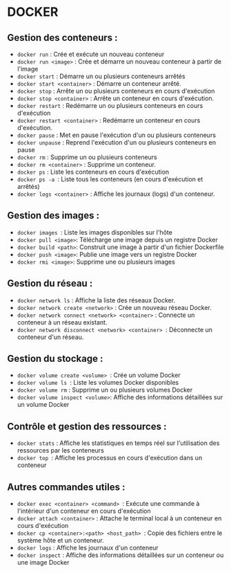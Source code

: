 # DOCKER

## Gestion des conteneurs :

- ``docker run`` : Crée et exécute un nouveau conteneur
- ``docker run <image>`` : Crée et démarre un nouveau conteneur à partir de l'image 
- ``docker start`` : Démarre un ou plusieurs conteneurs arrêtés
- ``docker start <container>`` : Démarre un conteneur arrêté.
- ``docker stop`` : Arrête un ou plusieurs conteneurs en cours d'exécution
- ``docker stop <container>`` : Arrête un conteneur en cours d'exécution.
- ``docker restart`` : Redémarre un ou plusieurs conteneurs en cours d'exécution
- ``docker restart <container>`` : Redémarre un conteneur en cours d'exécution.
- ``docker pause`` : Met en pause l'exécution d'un ou plusieurs conteneurs
- ``docker unpause`` : Reprend l'exécution d'un ou plusieurs conteneurs en pause
- ``docker rm`` : Supprime un ou plusieurs conteneurs
- ``docker rm <container>`` : Supprime un conteneur.
- ``docker ps`` : Liste les conteneurs en cours d'exécution
- ``docker ps -a ``: Liste tous les conteneurs (en cours d'exécution et arrêtés)
- ``docker logs <container>`` : Affiche les journaux (logs) d'un conteneur.


## Gestion des images :

- ``docker images ``: Liste les images disponibles sur l'hôte
- ``docker pull <image>``: Télécharge une image depuis un registre Docker
- ``docker build <path>``: Construit une image à partir d'un fichier Dockerfile
- ``docker push <image>``: Publie une image vers un registre Docker
- ``docker rmi <image>``: Supprime une ou plusieurs images

## Gestion du réseau :

- ``docker network ls`` : Affiche la liste des réseaux Docker.
- ``docker network create <network>`` : Crée un nouveau réseau Docker.
- ``docker network connect <network> <container>`` : Connecte un conteneur à un réseau existant.
- ``docker network disconnect <network> <container> ``: Déconnecte un conteneur d'un réseau.

## Gestion du stockage :

- ``docker volume create <volume> ``: Crée un volume Docker
- ``docker volume ls ``: Liste les volumes Docker disponibles
- ``docker volume rm`` : Supprime un ou plusieurs volumes Docker
- ``docker volume inspect <volume>``: Affiche des informations détaillées sur un volume Docker


## Contrôle et gestion des ressources :

- ``docker stats`` : Affiche les statistiques en temps réel sur l'utilisation des ressources par les conteneurs
- ``docker top ``: Affiche les processus en cours d'exécution dans un conteneur

## Autres commandes utiles :

- ``docker exec <container> <command> ``: Exécute une commande à l'intérieur d'un conteneur en cours d'exécution
- ``docker attach <container>`` : Attache le terminal local à un conteneur en cours d'exécution
- ``docker cp <container>:<path> <host_path> ``: Copie des fichiers entre le système hôte et un conteneur.
- ``docker logs`` : Affiche les journaux d'un conteneur
- ``docker inspect`` : Affiche des informations détaillées sur un conteneur ou une image Docker